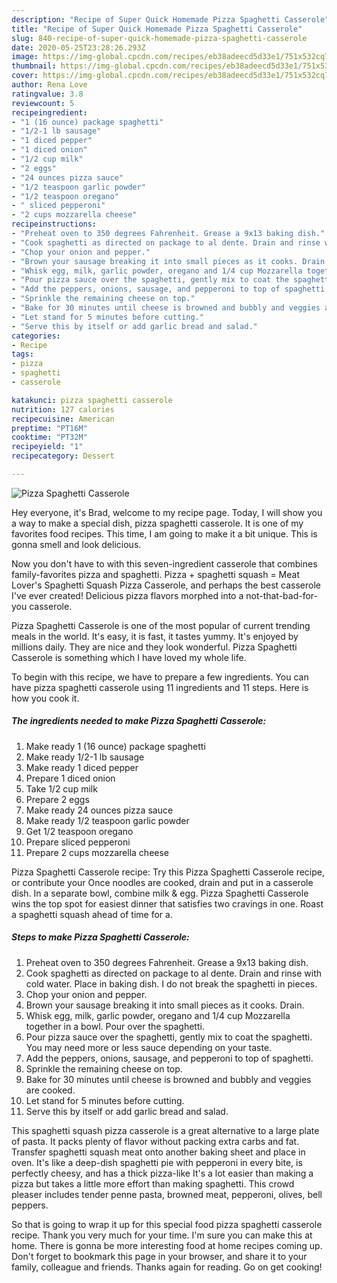 ```yaml
---
description: "Recipe of Super Quick Homemade Pizza Spaghetti Casserole"
title: "Recipe of Super Quick Homemade Pizza Spaghetti Casserole"
slug: 840-recipe-of-super-quick-homemade-pizza-spaghetti-casserole
date: 2020-05-25T23:28:26.293Z
image: https://img-global.cpcdn.com/recipes/eb38adeecd5d33e1/751x532cq70/pizza-spaghetti-casserole-recipe-main-photo.jpg
thumbnail: https://img-global.cpcdn.com/recipes/eb38adeecd5d33e1/751x532cq70/pizza-spaghetti-casserole-recipe-main-photo.jpg
cover: https://img-global.cpcdn.com/recipes/eb38adeecd5d33e1/751x532cq70/pizza-spaghetti-casserole-recipe-main-photo.jpg
author: Rena Love
ratingvalue: 3.8
reviewcount: 5
recipeingredient:
- "1 (16 ounce) package spaghetti"
- "1/2-1 lb sausage"
- "1 diced pepper"
- "1 diced onion"
- "1/2 cup milk"
- "2 eggs"
- "24 ounces pizza sauce"
- "1/2 teaspoon garlic powder"
- "1/2 teaspoon oregano"
- " sliced pepperoni"
- "2 cups mozzarella cheese"
recipeinstructions:
- "Preheat oven to 350 degrees Fahrenheit. Grease a 9x13 baking dish."
- "Cook spaghetti as directed on package to al dente. Drain and rinse with cold water. Place in baking dish. I do not break the spaghetti in pieces."
- "Chop your onion and pepper."
- "Brown your sausage breaking it into small pieces as it cooks. Drain."
- "Whisk egg, milk, garlic powder, oregano and 1/4 cup Mozzarella together in a bowl. Pour over the spaghetti."
- "Pour pizza sauce over the spaghetti, gently mix to coat the spaghetti. You may need more or less sauce depending on your taste."
- "Add the peppers, onions, sausage, and pepperoni to top of spaghetti."
- "Sprinkle the remaining cheese on top."
- "Bake for 30 minutes until cheese is browned and bubbly and veggies are cooked."
- "Let stand for 5 minutes before cutting."
- "Serve this by itself or add garlic bread and salad."
categories:
- Recipe
tags:
- pizza
- spaghetti
- casserole

katakunci: pizza spaghetti casserole 
nutrition: 127 calories
recipecuisine: American
preptime: "PT16M"
cooktime: "PT32M"
recipeyield: "1"
recipecategory: Dessert

---
```



![Pizza Spaghetti Casserole](https://img-global.cpcdn.com/recipes/eb38adeecd5d33e1/751x532cq70/pizza-spaghetti-casserole-recipe-main-photo.jpg)

Hey everyone, it's Brad, welcome to my recipe page. Today, I will show you a way to make a special dish, pizza spaghetti casserole. It is one of my favorites food recipes. This time, I am going to make it a bit unique. This is gonna smell and look delicious.

Now you don&#39;t have to with this seven-ingredient casserole that combines family-favorites pizza and spaghetti. Pizza + spaghetti squash = Meat Lover&#39;s Spaghetti Squash Pizza Casserole, and perhaps the best casserole I&#39;ve ever created! Delicious pizza flavors morphed into a not-that-bad-for-you casserole.

Pizza Spaghetti Casserole is one of the most popular of current trending meals in the world. It's easy, it is fast, it tastes yummy. It's enjoyed by millions daily. They are nice and they look wonderful. Pizza Spaghetti Casserole is something which I have loved my whole life.


To begin with this recipe, we have to prepare a few ingredients. You can have pizza spaghetti casserole using 11 ingredients and 11 steps. Here is how you cook it.

<!--inarticleads1-->

##### The ingredients needed to make Pizza Spaghetti Casserole:

1. Make ready 1 (16 ounce) package spaghetti
1. Make ready 1/2-1 lb sausage
1. Make ready 1 diced pepper
1. Prepare 1 diced onion
1. Take 1/2 cup milk
1. Prepare 2 eggs
1. Make ready 24 ounces pizza sauce
1. Make ready 1/2 teaspoon garlic powder
1. Get 1/2 teaspoon oregano
1. Prepare  sliced pepperoni
1. Prepare 2 cups mozzarella cheese


Pizza Spaghetti Casserole recipe: Try this Pizza Spaghetti Casserole recipe, or contribute your Once noodles are cooked, drain and put in a casserole dish. In a separate bowl, combine milk &amp; egg. Pizza Spaghetti Casserole wins the top spot for easiest dinner that satisfies two cravings in one. Roast a spaghetti squash ahead of time for a. 

<!--inarticleads2-->

##### Steps to make Pizza Spaghetti Casserole:

1. Preheat oven to 350 degrees Fahrenheit. Grease a 9x13 baking dish.
1. Cook spaghetti as directed on package to al dente. Drain and rinse with cold water. Place in baking dish. I do not break the spaghetti in pieces.
1. Chop your onion and pepper.
1. Brown your sausage breaking it into small pieces as it cooks. Drain.
1. Whisk egg, milk, garlic powder, oregano and 1/4 cup Mozzarella together in a bowl. Pour over the spaghetti.
1. Pour pizza sauce over the spaghetti, gently mix to coat the spaghetti. You may need more or less sauce depending on your taste.
1. Add the peppers, onions, sausage, and pepperoni to top of spaghetti.
1. Sprinkle the remaining cheese on top.
1. Bake for 30 minutes until cheese is browned and bubbly and veggies are cooked.
1. Let stand for 5 minutes before cutting.
1. Serve this by itself or add garlic bread and salad.


This spaghetti squash pizza casserole is a great alternative to a large plate of pasta. It packs plenty of flavor without packing extra carbs and fat. Transfer spaghetti squash meat onto another baking sheet and place in oven. It&#39;s like a deep-dish spaghetti pie with pepperoni in every bite, is perfectly cheesy, and has a thick pizza-like It&#39;s a lot easier than making a pizza but takes a little more effort than making spaghetti. This crowd pleaser includes tender penne pasta, browned meat, pepperoni, olives, bell peppers. 

So that is going to wrap it up for this special food pizza spaghetti casserole recipe. Thank you very much for your time. I'm sure you can make this at home. There is gonna be more interesting food at home recipes coming up. Don't forget to bookmark this page in your browser, and share it to your family, colleague and friends. Thanks again for reading. Go on get cooking!
